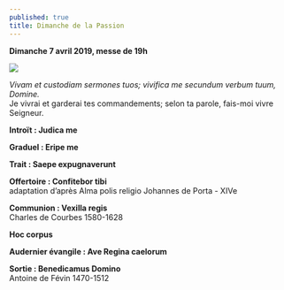 ```yaml
---
published: true
title: Dimanche de la Passion
---
```

**Dimanche 7 avril 2019, messe de 19h**

![]({{site.baseurl}}/images/Passio%20Saccargia.jpg)

*Vivam et custodiam sermones tuos; vivifica me secundum verbum tuum, Domine.*  
Je vivrai et garderai tes commandements; selon ta parole, fais-moi vivre Seigneur.

**Introït : Judica me**

**Graduel : Eripe me**

**Trait : Saepe expugnaverunt**

**Offertoire : Confitebor tibi**  
adaptation d’après Alma polis religio Johannes de Porta - XIVe

**Communion : Vexilla regis**  
Charles de Courbes 1580-1628

**Hoc corpus**

**Audernier évangile : Ave Regina caelorum**  

**Sortie : Benedicamus Domino**  
Antoine de Févin  1470-1512
